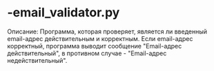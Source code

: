 # -email_validator.py

Описание: Программа, которая проверяет, является ли введенный email-адрес действительным и корректным. Если email-адрес корректный, программа выводит сообщение "Email-адрес действительный", в противном случае - "Email-адрес недействительный".
